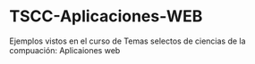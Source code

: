 # TSCC-Aplicaciones-WEB
Ejemplos vistos en el curso de Temas selectos de ciencias de la compuación: Aplicaiones web

